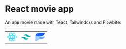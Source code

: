 # React movie app
An app movie made with Teact, Tailwindcss and Flowbite:

| <!-- -->    | <!-- -->    | <!-- -->    |
|-------------|-------------|-------------|
|    <img src="https://raw.githubusercontent.com/L3X7/movie-app-react/dev/src/assets/images/react-svg.svg" width="32" height="32"  />         |   <img src="https://raw.githubusercontent.com/L3X7/movie-app-react/dev/src/assets/images/tailwindcss-svg.svg" width="32" height="32"  />          |   <img src="https://raw.githubusercontent.com/L3X7/movie-app-react/dev/src/assets/images/flowbite-svg.svg" width="32" height="32"  />    |




